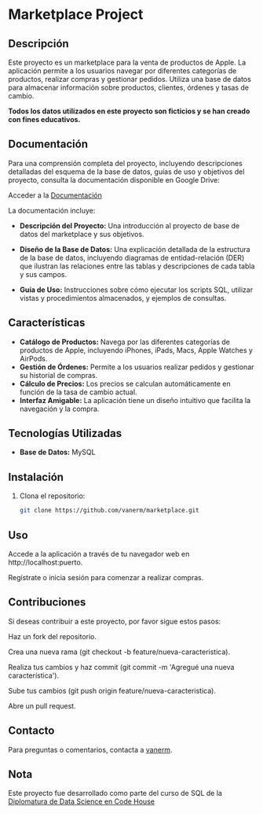 # Marketplace Project

## Descripción

Este proyecto es un marketplace para la venta de productos de Apple. La aplicación permite a los usuarios navegar por diferentes categorías de productos, 
realizar compras y gestionar pedidos. Utiliza una base de datos para almacenar información sobre productos, clientes, órdenes y tasas de cambio. 

**Todos los datos utilizados en este proyecto son ficticios y se han creado con fines educativos.**

## Documentación
Para una comprensión completa del proyecto, incluyendo descripciones detalladas del esquema de la base de datos, guías de uso y objetivos del proyecto, consulta la documentación disponible en Google Drive:

Acceder a la [Documentación](https://docs.google.com/document/d/1lwfsRQTvdEzQEx0sJaCm0JruGCrqgKB4/edit?usp=sharing&ouid=107276296722612983783&rtpof=true&sd=true)

La documentación incluye:

- **Descripción del Proyecto:** Una introducción al proyecto de base de datos del marketplace y sus objetivos.

- **Diseño de la Base de Datos:** Una explicación detallada de la estructura de la base de datos, incluyendo diagramas de entidad-relación (DER) 
que ilustran las relaciones entre las tablas y descripciones de cada tabla y sus campos.

- **Guía de Uso:** Instrucciones sobre cómo ejecutar los scripts SQL, utilizar vistas y procedimientos almacenados, y ejemplos de consultas.


## Características

- **Catálogo de Productos:** Navega por las diferentes categorías de productos de Apple, incluyendo iPhones, iPads, Macs, Apple Watches y AirPods.
- **Gestión de Órdenes:** Permite a los usuarios realizar pedidos y gestionar su historial de compras.
- **Cálculo de Precios:** Los precios se calculan automáticamente en función de la tasa de cambio actual.
- **Interfaz Amigable:** La aplicación tiene un diseño intuitivo que facilita la navegación y la compra.

## Tecnologías Utilizadas

- **Base de Datos:** MySQL

## Instalación

1. Clona el repositorio:

   ```bash
   git clone https://github.com/vanerm/marketplace.git

## Uso
Accede a la aplicación a través de tu navegador web en http://localhost:puerto.

Regístrate o inicia sesión para comenzar a realizar compras.

## Contribuciones
Si deseas contribuir a este proyecto, por favor sigue estos pasos:

Haz un fork del repositorio.

Crea una nueva rama (git checkout -b feature/nueva-caracteristica).

Realiza tus cambios y haz commit (git commit -m 'Agregué una nueva característica').

Sube tus cambios (git push origin feature/nueva-caracteristica).

Abre un pull request.

## Contacto
Para preguntas o comentarios, contacta a [vanerm](https://www.linkedin.com/in/vanesamizrahi/).

## Nota
Este proyecto fue desarrollado como parte del curso de SQL de la [Diplomatura de Data Science en Code House](https://www.coderhouse.com/ar/diplomaturas/data/)


